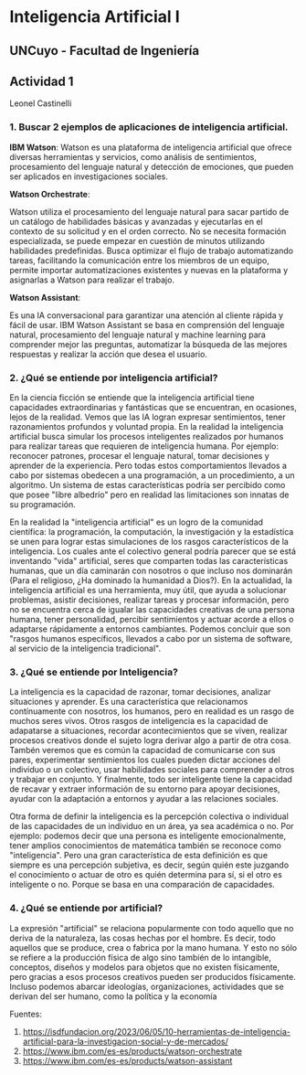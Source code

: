 # **Inteligencia Artificial I**
## **UNCuyo - Facultad de Ingeniería**
## **Actividad 1**
Leonel Castinelli

### 1. Buscar 2 ejemplos de aplicaciones de inteligencia artificial.

**IBM Watson**: Watson es una plataforma de inteligencia artificial que ofrece diversas herramientas y servicios, como análisis de sentimientos, procesamiento del lenguaje natural y detección de emociones, que pueden ser aplicados en investigaciones sociales.

**Watson Orchestrate**:

Watson utiliza el procesamiento del lenguaje natural para sacar partido de un catálogo de habilidades básicas y avanzadas y ejecutarlas en el contexto de su solicitud y en el orden correcto. No se necesita formación especializada, se puede empezar en cuestión de minutos utilizando habilidades predefinidas.
Busca optimizar el flujo de trabajo automatizando tareas, facilitando la comunicación entre los miembros de un equipo, permite importar automatizaciones existentes y nuevas en la plataforma y asignarlas a Watson para realizar el trabajo.

**Watson Assistant**:

Es una IA conversacional para garantizar una atención al cliente rápida y fácil de usar. IBM Watson Assistant se basa en comprensión del lenguaje natural, procesamiento del lenguaje natural y machine learning para comprender mejor las preguntas, automatizar la búsqueda de las mejores respuestas y realizar 
la acción que desea el usuario.

### 2. ¿Qué se entiende por inteligencia artificial?

En la ciencia ficción se entiende que la inteligencia artificial tiene capacidades extraordinarias y fantásticas que se encuentran, en ocasiones, lejos de la realidad. Vemos que las IA logran expresar sentimientos, tener razonamientos profundos y voluntad propia. En 
la realidad la inteligencia artificial busca simular los procesos inteligentes realizados por humanos para realizar tareas que requieren de inteligencia humana. Por ejemplo: reconocer patrones, procesar el lenguaje natural, tomar decisiones y aprender de la 
experiencia. Pero todas estos comportamientos llevados a cabo por sistemas obedecen a una programación, a un procedimiento, a un algoritmo. Un sistema de estas características podría ser percibido como que posee "libre albedrío" pero en realidad las limitaciones 
son innatas de su programación.

En la realidad la "inteligencia artificial" es un logro de la comunidad científica: la programación, la computación, la investigación y la estadística se unen para lograr estas simulaciones de los rasgos característicos de la inteligencia. Los cuales ante el colectivo
general podría parecer que se está inventando "vida" artificial, seres que comparten todas las características humanas, que un día caminarán con nosotros o que incluso nos dominarán (Para el religioso, ¿Ha dominado la humanidad a Dios?). En la actualidad,
la inteligencia artificial es una herramienta, muy útil, que ayuda a solucionar problemas, asistir decisiones, realizar tareas y procesar información, pero no se encuentra cerca de igualar las capacidades creativas de una persona humana, tener personalidad, percibir
sentimientos y actuar acorde a ellos o adaptarse rápidamente a entornos cambiantes. Podemos concluir que son "rasgos humanos específicos, llevados a cabo por un sistema de software, al servicio de la inteligencia tradicional".


### 3. ¿Qué se entiende por Inteligencia?

La inteligencia es la capacidad de razonar, tomar decisiones, analizar situaciones y aprender. Es una característica que relacionamos contínuamente con nosotros, los humanos, pero en realidad es un rasgo de muchos seres vivos. Otros rasgos de inteligencia es la 
capacidad de adapatarse a situaciones, recordar acontecimientos que se viven, realizar procesos creativos donde el sujeto logra derivar algo a partir de otra cosa. Tambén veremos que es común la capacidad de comunicarse con sus pares, experimentar sentimientos 
los cuales pueden dictar acciones del individuo o un colectivo, usar habilidades sociales para comprender a otros y trabajar en conjunto. Y finalmente, todo ser inteligente tiene la capacidad de recavar y extraer información de su entorno para apoyar decisiones,
ayudar con la adaptación a entornos y ayudar a las relaciones sociales.

Otra forma de definir la inteligencia es la percepción colectiva o individual de las capacidades de un individuo en un área, ya sea académica o no. Por ejemplo: podemos decir que una persona es inteligente emocionalmente, tener amplios conocimientos de matemática
también se reconoce como "inteligencia". Pero una gran característica de esta definición es que siempre es una percepción subjetiva, es decir, según quién este juzgando el conocimiento o actuar de otro es quién determina para sí, si el otro es inteligente o no.
Porque se basa en una comparación de capacidades.


### 4. ¿Qué se entiende por artificial?

La expresión "artificial" se relaciona popularmente con todo aquello que no deriva de la naturaleza, las cosas hechas por el hombre. Es decir, todo aquellos que se produce, crea o fabrica por la mano humana. Y esto no sólo se refiere a la producción física de algo
sino también de lo intangible, conceptos, diseños y modelos para objetos que no existen físicamente, pero gracias a esos procesos creativos pueden ser producidos físicamente. Incluso podemos abarcar ideologías, organizaciones, actividades que se derivan del 
ser humano, como la política y la economía


Fuentes:
1. https://isdfundacion.org/2023/06/05/10-herramientas-de-inteligencia-artificial-para-la-investigacion-social-y-de-mercados/
2. https://www.ibm.com/es-es/products/watson-orchestrate
3. https://www.ibm.com/es-es/products/watson-assistant
